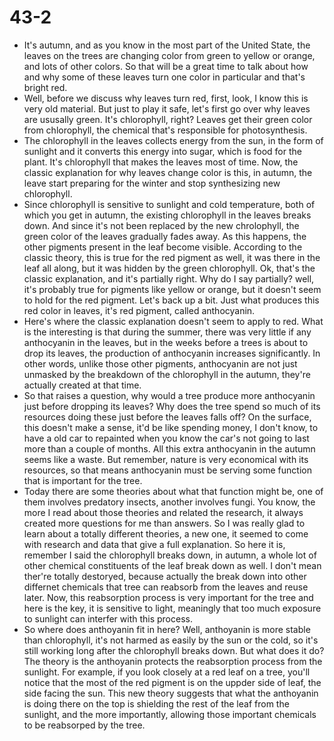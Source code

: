 # 43-2
+ It's autumn, and as you know in the most part of the United State, the leaves on the trees are changing color from green to yellow or orange, and lots of other colors. So that will be a great time to talk about how and why some of these leaves turn one color in particular and that's bright red. 
+ Well, before we discuss why leaves turn red, first, look, I know this is very old material. But just to play it safe, let's first go over why leaves are ususally green. It's chlorophyll, right? Leaves get their green color from chlorophyll, the chemical that's responsible for photosynthesis. 
+ The chlorophyll in the leaves collects energy from the sun, in the form of sunlight and it converts this energy into sugar, which is food for the plant. It's chlorophyll that makes the leaves most of time. Now, the classic explanation for why leaves change color is this, in autumn, the leave start preparing for the winter and stop synthesizing new chlorophyll. 
+ Since chlorophyll is sensitive to sunlight and cold temperature, both of which you get in autumn, the existing chlorophyll in the leaves breaks down. And since it's not been replaced by the new chrolophyll, the green color of the leaves gradually fades away. As this happens, the other pigments present in the leaf become visible. According to the classic theory, this is true for the red pigment as well, it was there in the leaf all along, but it was hidden by the green chlorophyll. Ok, that's the classic explanation, and it's partially right. Why do I say partially? well, it's probably true for pigments like yellow or orange, but it doesn't seem to hold for the red pigment. Let's back up a bit. Just what produces this red color in leaves, it's red pigment, called anthocyanin. 
+ Here's where the classic explanation doesn't seem to apply to red. What is the interesting is that during the summer, there was very little if any anthocyanin in the leaves, but in the weeks before a trees is about to drop its leaves, the production of anthocyanin increases significantly. In other words, unlike those other pigments, anthocyanin are not just unmasked by the breakdown of the chlorophyll in the autumn, they're actually created at that time. 
+ So that raises a question, why would a tree produce more anthocyanin just before dropping its leaves? Why does the tree spend so much of its resources doing these just before the leaves falls off? On the surface, this doesn't make a sense, it'd be like spending money, I don't know, to have a old car to repainted when you know the car's not going to last more than a couple of months. All this extra anthocyanin in the autumn seems like a waste. But remember, nature is very economical with its resources, so that means anthocyanin must be serving some function that is important for the tree.
+ Today there are some theories about what that function might be, one of them involves predatory insects, another involves fungi. You know, the more I read about those theories and related the research, it always created more questions for me than answers. So I was really glad to learn about a totally different theories, a new one, it seemed to come with research and data that give a full explanation. So here it is, remember I said the chlorophyll breaks down, in autumn, a whole lot of other chemical constituents of the leaf break down as well. I don't mean ther're totally destoryed, because actually the break down into other differnet chemicals that tree can reabsorb from the leaves and reuse later. Now, this reabsorption process is very important for the tree and here is the key, it is sensitive to light, meaningly that too much exposure to sunlight can interfer with this process.
+ So where does anthoyanin fit in here? Well, anthoyanin is more stable than chlorophyll, it's not harmed as easily by the sun or the cold, so it's still working long after the chlorophyll breaks down. But what does it do? The theory is the anthoyanin protects the reabsorption process from the sunlight. For example, if you look closely at a red leaf on a tree, you'll notice that the most of the red pigment is on the uppder side of leaf, the side facing the sun. This new theory suggests that what the anthoyanin is doing there on the top is shielding the rest of the leaf from the sunlight, and the more importantly, allowing those important chemicals to be reabsorped by the tree.